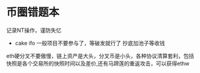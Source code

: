 # 币圈错题本
记录NT操作，谨防失忆
+ cake ifo
一般项目不要参与了，等破发就行了
抄底加池子等收钱

eth硬分叉不要傲慢，链上资产是大头，分叉币是小头，各种协议清算套利，包括快照是各个交易所的快照时间以及差价,还有马蹄莲的重返攻击，可以获得ethw

